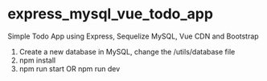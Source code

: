 # express_mysql_vue_todo_app
Simple Todo App using Express, Sequelize MySQL, Vue CDN and Bootstrap

1) Create a new database in MySQL, change the /utils/database file
2) npm install
3) npm run start OR npm run dev

